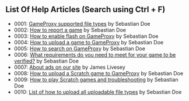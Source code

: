 ## List Of Help Articles (Search using Ctrl + F)
* 0001: [GameProxy supported file types](/help/index.html?article=0001-supportedFileTypes) by Sebastian Doe
* 0002: [How to report a game](/help/index.html?article=0002-howToReportAGame) by Sebastian Doe
* 0003: [How to enable flash on GameProxy](/help/index.html?article=0003-howToEnableFlashOnGameProxy) by Sebastian Doe
* 0004: [How to upload a game to GameProxy](/help/index.html?article=0004-howToUploadAGameToGameProxy) by Sebastian Doe
* 0005: [How to search on GameProxy](/help/index.html?article=0005-howToSearchOnGameProxy) by Sebastian Doe
* 0006: [What requirements do you need to meet for your game to be verified?](/help/index.html?article=0006-verificationRequirements) by Sebastian Doe
* 0007: [About ads on our site](/help/index.html?article=0007-aboutAds) by James Livesey
* 0008: [How to upload a Scratch game to GameProxy](/help/index.html?article=0008-howToUploadAGameFromScratchToGameProxy) by Sebastian Doe
* 0009: [How to play Scratch games and troubleshooting](/help/index.html?article=0009-howToPlayScratchGamesOnGameProxyAndTroubleshooting) by Sebastian Doe
* 0010: [List of how to upload all uploadable file types](/help/index.html?article=0010-uploadAllGameTypesList.md) by Sebastian Doe

